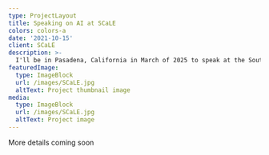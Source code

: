 ```yaml
---
type: ProjectLayout
title: Speaking on AI at SCaLE
colors: colors-a
date: '2021-10-15'
client: SCaLE
description: >-
  I'll be in Pasadena, California in March of 2025 to speak at the Southern California Linux Expo (SCaLE) on Monitoring AI
featuredImage:
  type: ImageBlock
  url: /images/SCaLE.jpg
  altText: Project thumbnail image
media:
  type: ImageBlock
  url: /images/SCaLE.jpg
  altText: Project image
---
```


More details coming soon
